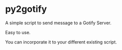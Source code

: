 # py2gotify

A simple script to send message to a Gotify Server. 

Easy to use. 

You can incorporate it to your different existing script.
